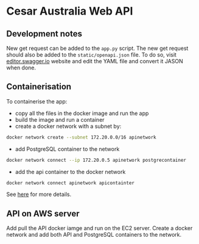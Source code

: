 # Cesar Australia Web API 

## Development notes

New get request can be added to the `app.py` script. The new get request should also be added to the `static/openapi.json` file. To do so, visit [editor.swagger.io](https://editor.swagger.io/#) website and edit the YAML file and convert it JASON when done.

## Containerisation
To containerise the app:
* copy all the files in the docker image and run the app
* build the image and run a container
* create a docker network with a subnet by:
```bash
docker network create --subnet 172.20.0.0/16 apinetwork
```
* add PostgreSQL container to the network
```bash
docker network connect --ip 172.20.0.5 apinetwork postgrecontainer
```
* add the api container to the docker network
```bash
docker network connect apinetwork apicontainter
```

See [here](https://dev.to/rizkyrajitha/connect-api-and-a-database-with-docker-network-299g) for more details.

## API on AWS server
Add pull the API docker iamge and run on the EC2 server. Create a docker network and add both API and PostgreSQL containers to the network.